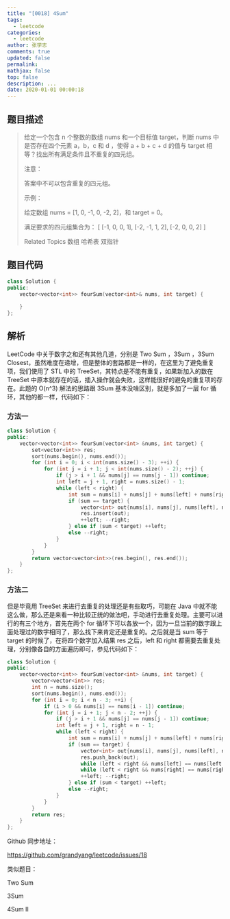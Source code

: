 ```yaml
---
title: "[0018] 4Sum"
tags:
  - leetcode
categories:
  - leetcode
author: 张学志
comments: true
updated: false
permalink:
mathjax: false
top: false
description: ...
date: 2020-01-01 00:00:18
---
```


## 题目描述

> 给定一个包含 n 个整数的数组 nums 和一个目标值 target，判断 nums 中是否存在四个元素 a，b，c 和 d ，使得 a + b + c + d 的值与 target 相等？找出所有满足条件且不重复的四元组。 
> 
> 注意： 
> 
> 答案中不可以包含重复的四元组。 
> 
> 示例： 
> 
> 给定数组 nums = [1, 0, -1, 0, -2, 2]，和 target = 0。
> 
> 满足要求的四元组集合为：
> [
> [-1,  0, 0, 1],
> [-2, -1, 1, 2],
> [-2,  0, 0, 2]
> ]
> 
> Related Topics 数组 哈希表 双指针

## 题目代码

```cpp
class Solution {
public:
    vector<vector<int>> fourSum(vector<int>& nums, int target) {
        
    }
};
```

## 解析

LeetCode 中关于数字之和还有其他几道，分别是 Two Sum ，3Sum ，3Sum Closest，虽然难度在递增，但是整体的套路都是一样的，在这里为了避免重复项，我们使用了 STL 中的 TreeSet，其特点是不能有重复，如果新加入的数在 TreeSet 中原本就存在的话，插入操作就会失败，这样能很好的避免的重复项的存在。此题的 O(n^3) 解法的思路跟 3Sum 基本没啥区别，就是多加了一层 for 循环，其他的都一样，代码如下：

### 方法一

```cpp
class Solution {
public:
    vector<vector<int>> fourSum(vector<int> &nums, int target) {
        set<vector<int>> res;
        sort(nums.begin(), nums.end());
        for (int i = 0; i < int(nums.size() - 3); ++i) {
            for (int j = i + 1; j < int(nums.size() - 2); ++j) {
                if (j > i + 1 && nums[j] == nums[j - 1]) continue;
                int left = j + 1, right = nums.size() - 1;
                while (left < right) {
                    int sum = nums[i] + nums[j] + nums[left] + nums[right];
                    if (sum == target) {
                        vector<int> out{nums[i], nums[j], nums[left], nums[right]};
                        res.insert(out);
                        ++left; --right;
                    } else if (sum < target) ++left;
                    else --right;
                }
            }
        }
        return vector<vector<int>>(res.begin(), res.end());
    }
};
```

### 方法二

但是毕竟用 TreeSet 来进行去重复的处理还是有些取巧，可能在 Java 中就不能这么做，那么还是来看一种比较正统的做法吧，手动进行去重复处理。主要可以进行的有三个地方，首先在两个 for 循环下可以各放一个，因为一旦当前的数字跟上面处理过的数字相同了，那么找下来肯定还是重复的。之后就是当 sum 等于 target 的时候了，在将四个数字加入结果 res 之后，left 和 right 都需要去重复处理，分别像各自的方面遍历即可，参见代码如下：

```cpp
class Solution {
public:
    vector<vector<int>> fourSum(vector<int> &nums, int target) {
        vector<vector<int>> res;
        int n = nums.size();
        sort(nums.begin(), nums.end());
        for (int i = 0; i < n - 3; ++i) {
            if (i > 0 && nums[i] == nums[i - 1]) continue;
            for (int j = i + 1; j < n - 2; ++j) {
                if (j > i + 1 && nums[j] == nums[j - 1]) continue;
                int left = j + 1, right = n - 1;
                while (left < right) {
                    int sum = nums[i] + nums[j] + nums[left] + nums[right];
                    if (sum == target) {
                        vector<int> out{nums[i], nums[j], nums[left], nums[right]};
                        res.push_back(out);
                        while (left < right && nums[left] == nums[left + 1]) ++left;
                        while (left < right && nums[right] == nums[right - 1]) --right;
                        ++left; --right;
                    } else if (sum < target) ++left;
                    else --right;
                }
            }
        }
        return res;
    }
};
```

Github 同步地址：

https://github.com/grandyang/leetcode/issues/18

 

类似题目：

Two Sum

3Sum

4Sum II



